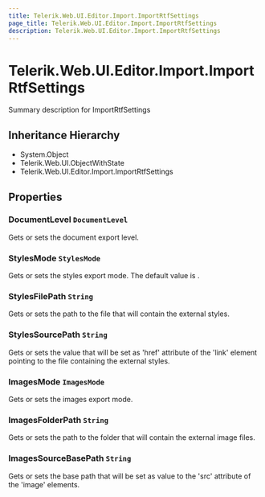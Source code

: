 ```yaml
---
title: Telerik.Web.UI.Editor.Import.ImportRtfSettings
page_title: Telerik.Web.UI.Editor.Import.ImportRtfSettings
description: Telerik.Web.UI.Editor.Import.ImportRtfSettings
---
```


# Telerik.Web.UI.Editor.Import.ImportRtfSettings

Summary description for ImportRtfSettings

## Inheritance Hierarchy

* System.Object
* Telerik.Web.UI.ObjectWithState
* Telerik.Web.UI.Editor.Import.ImportRtfSettings

## Properties

###  DocumentLevel `DocumentLevel`

Gets or sets the document export level.

###  StylesMode `StylesMode`

Gets or sets the styles export mode. The default value is .

###  StylesFilePath `String`

Gets or sets the path to the file that will contain the external styles.

###  StylesSourcePath `String`

Gets or sets the value that will be set as 'href' attribute of the 'link' element
            pointing to the file containing the external styles.

###  ImagesMode `ImagesMode`

Gets or sets the images export mode.

###  ImagesFolderPath `String`

Gets or sets the path to the folder that will contain the external image files.

###  ImagesSourceBasePath `String`

Gets or sets the base path that will be set as value to the 'src' attribute of
            the 'image' elements.

